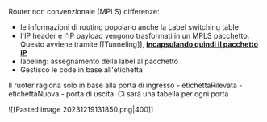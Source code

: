 Router non convenzionale (MPLS) differenze:
- le informazioni di routing popolano anche la Label switching table
- l'IP header e l'IP payload vengono trasformati in un MPLS pacchetto. Questo avviene tramite [[Tunneling]], <b><u>incapsulando quindi il pacchetto IP</u></b>
- labeling: assegnamento della label al pacchetto
- Gestisco le code in base all'etichetta

Il ruoter ragiona solo in base alla porta di ingresso - etichettaRilevata - etichettaNuova - porta di uscita. Ci sarà una tabella per ogni porta

![[Pasted image 20231219131850.png|400]]
